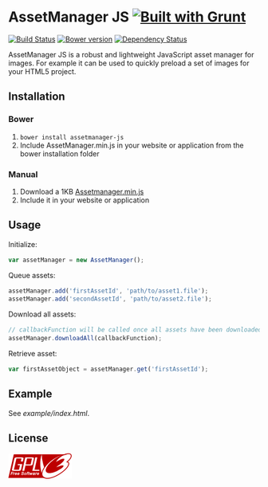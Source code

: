 # AssetManager JS  [![Built with Grunt](https://cdn.gruntjs.com/builtwith.png)](http://gruntjs.com/)
[![Build Status](http://img.shields.io/travis/ain/assetmanager-js.svg)](https://travis-ci.org/ain/assetmanager-js) [![Bower version](https://badge.fury.io/bo/assetmanager-js.png)](http://badge.fury.io/bo/assetmanager-js) [![Dependency Status](https://david-dm.org/ain/assetmanager-js.png)](https://david-dm.org/ain/assetmanager-js)

AssetManager JS is a robust and lightweight JavaScript asset manager for images.
For example it can be used to quickly preload a set of images for your HTML5 project.

## Installation

### Bower
1. `bower install assetmanager-js`
2. Include AssetManager.min.js in your website or application from the bower installation folder

### Manual
1. Download a 1KB [Assetmanager.min.js](https://github.com/ain/assetmanager-js/raw/master/dist/AssetManager.min.js)
2. Include it in your website or application

## Usage
Initialize:
```javascript
var assetManager = new AssetManager();
```
Queue assets:
```javascript
assetManager.add('firstAssetId', 'path/to/asset1.file');
assetManager.add('secondAssetId', 'path/to/asset2.file');
```
Download all assets:
```javascript
// callbackFunction will be called once all assets have been downloaded
assetManager.downloadAll(callbackFunction);
```
Retrieve asset:
```javascript
var firstAssetObject = assetManager.get('firstAssetId');
```

## Example
See _example/index.html_.

## License
[![GPLv3](gplv3-127x51.png)](https://raw.githubusercontent.com/ain/assetmanager-js/master/LICENSE)
